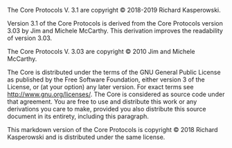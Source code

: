 The Core Protocols V. 3.1 are copyright &copy; 2018-2019 Richard Kasperowski.

Version 3.1 of the Core Protocols is derived from the Core Protocols version 3.03 by Jim and Michele McCarthy. This derivation improves the readability of version 3.03.

The Core Protocols V. 3.03 are copyright &copy; 2010 Jim and Michele McCarthy.

The Core is distributed under the terms of the GNU General Public License as published by the Free Software Foundation, either version 3 of the License, or (at your option) any later version. For exact terms see http://www.gnu.org/licenses/. The Core is considered as source code under that agreement. You are free to use and distribute this work or any derivations you care to make, provided you also distribute this source document in its entirety, including this paragraph.

This markdown version of the Core Protocols is copyright &copy; 2018 Richard Kasperowski and is distributed under the same license.
